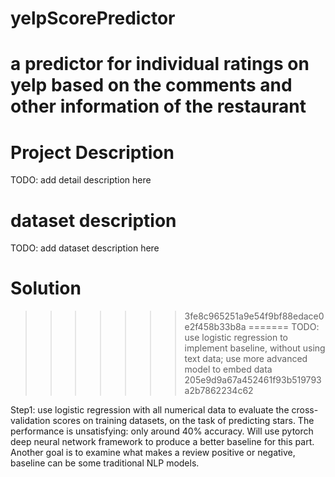 # yelpScorePredictor
a predictor for individual ratings on yelp based on the comments and other information of the restaurant
=======

# Project Description
TODO: add detail description here

# dataset description
TODO: add dataset description here

# Solution

>>>>>>> 3fe8c965251a9e54f9bf88edace0e2f458b33b8a
=======
TODO: use logistic regression to implement baseline, without using text data; use more advanced model to embed data
>>>>>>> 205e9d9a67a452461f93b519793a2b7862234c62

Step1: use logistic regression with all numerical data to evaluate the cross-validation scores on training datasets, on the
task of predicting stars. The performance is unsatisfying: only around 40% accuracy. Will use pytorch deep neural network
framework to produce a better baseline for this part. Another goal is to examine what makes a review positive or negative,
baseline can be some traditional NLP models.
